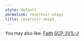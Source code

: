 ```yaml
---
style: default
permalink: reservoir-skips
title: reservoir-skips
---
```

You may also like:
[Faith](http://scp-wiki.net/faith)
[SCP-3V1L-J](http://scp-wiki.net/scp-3v1l-j)